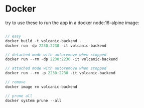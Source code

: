 # Docker

try to use these to run the app in a docker node:16-alpine image:

```js

// easy
docker build -t volcanic-backend .
docker run -dp 2230:2230 -it volcanic-backend

// detached mode with autoremove when stopped
docker run --rm -dp 2230:2230 -it volcanic-backend

// attached mode with autoremove when stopped
docker run --rm -p 2230:2230 -it volcanic-backend

// remove
docker image rm volcanic-backend

// prune all
docker system prune --all

```
